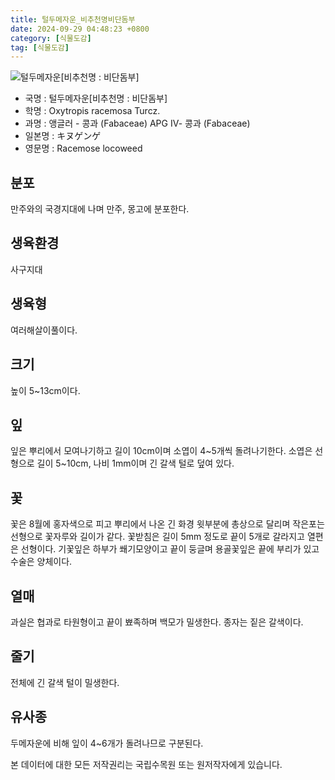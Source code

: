 ```yaml
---
title: 털두메자운_비추천명비단돔부
date: 2024-09-29 04:48:23 +0800
category: [식물도감]
tag: [식물도감]
---
```




![털두메자운[비추천명 : 비단돔부]](/fileUpload/plants/basic/Leguminosae/Oxytropis/12324/2_th2.JPG)
- 국명 : 털두메자운[비추천명 : 비단돔부]
- 학명 : Oxytropis racemosa Turcz.
- 과명 : 앵글러 - 콩과 (Fabaceae) APG Ⅳ- 콩과 (Fabaceae)
- 일본명 : キヌゲンゲ
- 영문명 : Racemose locoweed


## 분포
만주와의 국경지대에 나며 만주, 몽고에 분포한다.
## 생육환경
사구지대
## 생육형
여러해살이풀이다.
## 크기
높이 5~13cm이다.
## 잎
잎은 뿌리에서 모여나기하고 길이 10cm이며 소엽이 4~5개씩 돌려나기한다. 소엽은 선형으로 길이 5~10cm, 나비 1mm이며 긴 갈색 털로 덮여 있다.
## 꽃
꽃은 8월에 홍자색으로 피고 뿌리에서 나온 긴 화경 윗부분에 총상으로 달리며 작은포는 선형으로 꽃자루와 길이가 같다. 꽃받침은 길이 5mm 정도로 끝이 5개로 갈라지고 열편은 선형이다. 기꽃잎은 하부가 쐐기모양이고 끝이 둥글며 용골꽃잎은 끝에 부리가 있고 수술은 양체이다.
## 열매
과실은 협과로 타원형이고 끝이 뾰족하며 백모가 밀생한다. 종자는 짙은 갈색이다.
## 줄기
전체에 긴 갈색 털이 밀생한다.
## 유사종
두메자운에 비해 잎이 4~6개가 돌려나므로 구분된다. 






본 데이터에 대한 모든 저작권리는 국립수목원 또는 원저작자에게 있습니다.
